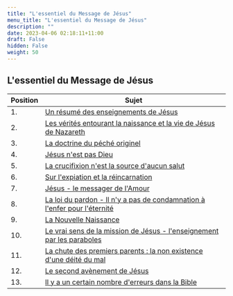 ```yaml
---
title: "L'essentiel du Message de Jésus"
menu_title: "L'essentiel du Message de Jésus"
description: ""
date: 2023-04-06 02:18:11+11:00
draft: False
hidden: False
weight: 50
---
```

## L'essentiel du Message de Jésus

**Position** | **Sujet**
|---|---
1. | [Un résumé des enseignements de Jésus](/5-fr-the-key-points-of-jesus-messages/5-1-fr-a-summary-of-the-teachings-of-jesus/) |
2. | [Les vérités entourant la naissance et la vie de Jésus de Nazareth](/5-fr-the-key-points-of-jesus-messages/5-2-fr-truths-about-the-birth-and-life-of-jesus/) |
3. | [La doctrine du péché originel](/5-fr-the-key-points-of-jesus-messages/5-3-fr-the-false-believe-of-original-sin/) |
4. | [Jésus n'est pas Dieu](/5-fr-the-key-points-of-jesus-messages/5-4-fr-jesus-is-not-god/) |
5. | [La crucifixion n'est la source d'aucun salut](/5-fr-the-key-points-of-jesus-messages/5-5-fr-crucifixion-is-not-the-source-of-any-salvation/) |
6. | [Sur l'expiation et la réincarnation](/5-fr-the-key-points-of-jesus-messages/5-6-fr-on-atonement-and-reincarnation/) |
7. | [Jésus - le messager de l'Amour](/5-fr-the-key-points-of-jesus-messages/5-7-fr-jesus-a-message-of-love/) |
8. | [La loi du pardon - ll n'y a pas de condamnation à l'enfer pour l'éternité](/5-fr-the-key-points-of-jesus-messages/5-8-fr-the-law-of-forgiveness/) |
9. | [La Nouvelle Naissance](/5-fr-the-key-points-of-jesus-messages/5-9-fr-the-new-birth/) |
10. | [Le vrai sens de la mission de Jésus - l'enseignement par les paraboles](/5-fr-the-key-points-of-jesus-messages/5-10-fr-the-true-meaning-of-jesus-mission/) |
11. | [La chute des premiers parents : la non existence d'une déité du mal](/5-fr-the-key-points-of-jesus-messages/5-11-fr-the-fall-of-the-first-parents/) |
12. | [Le second avènement de Jésus](/5-fr-the-key-points-of-jesus-messages/5-12-fr-the-second-coming-of-jesus/) |
13. | [Il y a un certain nombre d'erreurs dans la Bible](/5-fr-the-key-points-of-jesus-messages/5-13-fr-errors-in-the-bible/) |
